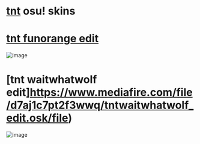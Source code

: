 # [tnt](https://osu.ppy.sh/users/16803668) osu! skins

# [tnt funorange edit](https://www.mediafire.com/file/45koapd3hu9o1yd/tntfunorange.osk/file)
![image](https://i.imgur.com/cdV1ht2.jpg)

# [tnt waitwhatwolf edit]https://www.mediafire.com/file/d7aj1c7pt2f3wwq/tntwaitwhatwolf_edit.osk/file)
![image](https://i.imgur.com/SQpZ110.jpg)
